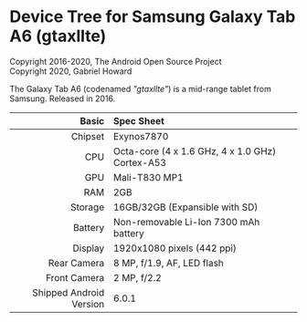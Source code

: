 # Device Tree for Samsung Galaxy Tab A6 (gtaxllte)

Copyright 2016-2020, The Android Open Source Project  
Copyright 2020, Gabriel Howard 

The Galaxy Tab A6 (codenamed _"gtaxllte"_) is a mid-range tablet from Samsung.
Released in 2016.

Basic        | Spec Sheet
------------:|:-------------------------
Chipset      | Exynos7870
CPU          | Octa-core (4 x 1.6 GHz, 4 x 1.0 GHz) Cortex-A53
GPU          | Mali-T830 MP1
RAM          | 2GB
Storage      | 16GB/32GB (Expansible with SD)
Battery      | Non-removable Li-Ion 7300 mAh battery
Display      | 1920x1080 pixels (442 ppi)
Rear Camera  | 8 MP, f/1.9, AF, LED flash
Front Camera | 2 MP, f/2.2
Shipped Android Version | 6.0.1
